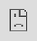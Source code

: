 ```yaml
---
layout: post
author: thomas
title: An iPhone based MySQL Workbench
og_image: "https://raw.githubusercontent.com/polterguy/polterguy.github.io/master/images/blogs/sql-mobile.jpg"
description: The Magic Dashboard contains an SQL component allowing you to transparently manage your MySQL, SQL Server and PostgreSQL databases.
---
```


Dozens of times I've had colleagues calling me while on vacation with some emergency. Once I had to spell out
C# code over my cell phone from Portugal to one of my Norwegian colleagues writing it down and debugging it 5,000
kilometres away. This annoyed us in Aista to such an extent we realised we simply had to create tools possible to
use on any device you might happen have, including a 100% perfectly functioning web based SQL _"Workbench"_, allowing
you to transparently write SQL towards your database with whatever device you happen to own, including your iPhone,
Android, or Tablet. Below is a screenshot of me using the SQL component in Magic from my iPhone.

![Using MySQL Workbench from my phone](https://raw.githubusercontent.com/polterguy/polterguy.github.io/master/images/blogs/sql-mobile.jpg)


Although I obviously don't recommend writing and executing SQL from your iPhone, having the possibility might sometimes
be a life saver, allowing you to easily administrate your databases while on vaction for instance. In fact, every single
component in Magic works 100% perfectly from your phone, including the IDE. You can see a video demonstrating the
latter below.

<div class="video">
<iframe width="560" height="315" style="position:absolute; top:0; left:0; width:100%; height:100%;" src="https://www.youtube.com/embed/nP_4m8c_fT8" frameborder="0" allow="accelerometer; autoplay; encrypted-media; gyroscope; picture-in-picture" allowfullscreen></iframe>
</div>

The Magic SQL component doesn't have every single feature that your MySQL workbench has, such as the ability to
create backups, or advanced features - But you can write and execute any SQL you wish into it, and immediately
see the result of your execution. We think that's pretty cool. The SQL component in Magic also allows you to
save frequently used SQL snippets, allowing you to create a library of snippets you periodically for some 
reasons need to execute, making it the perfect _"emergency SQL administrator tool"_ for database administrators.
You can of course connect it to any database you wish, by providing it with your connection string(s), and it
works perfectly with both MySQL, PostgreSQL, and SQL Server.

* [Get started with Magic](/tutorials/getting-started/)
